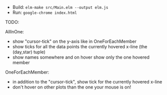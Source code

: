 - Build: `elm-make src/Main.elm --output elm.js`
- Run: `google-chrome index.html`

TODO:

AllInOne:
- show "cursor-tick" on the y-axis like in OneForEachMember
- show ticks for all the data points the currently hovered x-line
                                          (the (day,star) tuple)
- show names somewhere and on hover show only the one hovered member

OneForEachMember:
- in addition to the "cursor-tick", show tick for the currently hovered x-line 
- don't hover on other plots than the one your mouse is on!
